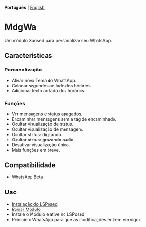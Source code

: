 **Português** | [English](languages/README_EN.md)

# MdgWa

Um módulo Xposed para personalizar seu WhatsApp.

## Características

### Personalização

- Ativar novo Tema do WhatsApp.
- Colocar segundos ao lado dos horários.
- Adicionar texto ao lado dos horários.

### Funções

- Ver mensagens e status apagados.
- Encaminhar mensagens sem a tag de encaminhado.
- Ocultar visualização de status.
- Ocultar visualização de mensagem.
- Ocultar status: digitando.
- Ocultar status: gravando audio.
- Desativar visualização única.
- Mais funções em breve.

## Compatibilidade

- WhatsApp Beta

## Uso

- [Instalação do LSPosed](https://github.com/LSPosed/LSPosed)
- [Baixar Modulo](https://github.com/Xposed-Modules-Repo/its.madruga.wpp/releases/latest)
- Instale o Módulo e ative no LSPosed
- Reinicie o WhatsApp para que as modificações entrem em vigor.
